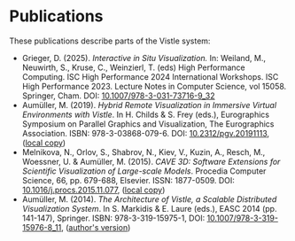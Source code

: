 # Publications

These publications describe parts of the Vistle system:

* Grieger, D. (2025). *Interactive in Situ Visualization.* In: Weiland, M., Neuwirth, S., Kruse, C., Weinzierl, T. (eds) High Performance Computing. ISC High Performance 2024 International Workshops. ISC High Performance 2023. Lecture Notes in Computer Science, vol 15058. Springer, Cham. DOI: [10.1007/978-3-031-73716-9_32](https://doi.org/10.1007/978-3-031-73716-9_32)
* Aumüller, M. (2019). *Hybrid Remote Visualization in Immersive Virtual Environments with Vistle*. In H. Childs & S. Frey (eds.), Eurographics Symposium on Parallel Graphics and Visualization, The Eurographics Association. ISBN: 978-3-03868-079-6. DOI: [10.2312/pgv.20191113](https://doi.org/10.2312/pgv.20191113), ([local copy](http://reserv.at/vistle/vistle_egpgv19.pdf))
* Melnikova, N., Orlov, S., Shabrov, N., Kiev, V., Kuzin, A., Resch, M., Woessner, U. & Aumüller, M. (2015). *CAVE 3D: Software Extensions for Scientific Visualization of Large-scale Models*. Procedia Computer Science, 66, pp. 679-688, Elsevier. ISSN: 1877-0509. DOI: [10.1016/j.procs.2015.11.077](https://doi.org/10.1016/j.procs.2015.11.077), ([local copy](http://reserv.at/vistle/vistle_cave3d.pdf))
* Aumüller, M. (2014). *The Architecture of Vistle, a Scalable Distributed Visualization System*. In S. Markidis & E. Laure (eds.), EASC 2014 (pp. 141-147), Springer. ISBN: 978-3-319-15975-1, DOI: [10.1007/978-3-319-15976-8_11](https://doi.org/10.1007/978-3-319-15976-8_11), ([author's version](http://reserv.at/vistle/vistle_easc14.pdf))
